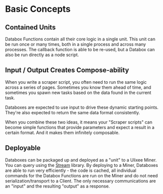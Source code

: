 # Basic Concepts

## Contained Units

Databox Functions contain all their core logic in a single unit. This unit can be run once or many times, both in a single process and across many processes. The callback function is able to be re-used, but a Databox can also be run directly as a node script.

## Input / Output Creates Compose-ability

When you write a scraper script, you often need to run the same logic across a series of pages. Sometimes you know them ahead of time, and sometimes you spawn new tasks based on the data found in the current task.

Databoxes are expected to use input to drive these dynamic starting points. They're also expected to return the same data format consistently.

When you combine these two ideas, it means your "Scraper scripts" can become simple functions that provide parameters and expect a result in a certain format. And it makes them infinitely composable.

## Deployable

Databoxes can be packaged up and deployed as a "unit" to a Ulixee Miner. You can query using the [Stream](https://ulixee.org/docs/stream) library. By deploying to a Miner, Databoxes are able to run very efficiently - the code is cached, all individual commands for the Databox Functions are run on the Miner and do not need serialization/transport to a Client. The only necessary communications are an "input" and the resulting "output" as a response.
